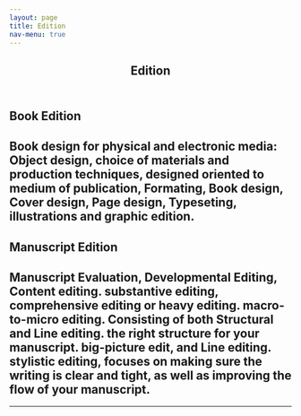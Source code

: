 ```yaml
---
layout: page
title: Edition
nav-menu: true
---
```


<!-- Main -->
<div id="main" class="alt">

<!-- One -->
<section id="one">
	<div class="inner">
		<header class="major">
			<h1>Edition</h1>
		</header>

<!-- Content -->
<h1 id="content"></h1> 
<!--<p>Edition of manuscripts and book design </p>-->
<div class="row">
	<div class="6u 12u$(small)">
		<h1>Book Edition</h1>
		<p><h2>Book design for physical and electronic media: Object design, choice of materials and production techniques, designed oriented to medium of publication, Formating, Book design, Cover design, Page design, Typeseting, illustrations and graphic edition. </h2></p>
	</div>
	<div class="6u$ 12u$(small)">
		<h1>Manuscript Edition</h1>
		<h2> Manuscript Evaluation, 
			Developmental Editing, 
			Content editing. substantive editing, comprehensive editing or heavy editing. macro-to-micro editing. Consisting of both Structural and Line editing. the right structure for your manuscript. big-picture edit, and  Line editing. stylistic editing, focuses on making sure the writing is clear and tight, as well as improving the flow of your manuscript.</h2>


<hr class="major" />

